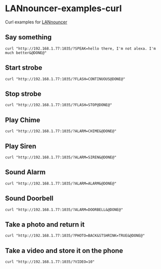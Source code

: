 # LANnouncer-examples-curl

Curl examples for [LANnouncer](https://play.google.com/store/apps/details?id=com.keybounce.lannouncer&hl=en)

## Say something

`curl "http://192.168.1.77:1035/?SPEAK=hello there, I'm not alexa. I'm much better&@DONE@"`

## Start strobe

`curl "http://192.168.1.77:1035/?FLASH=CONTINUOUS@DONE@"`

## Stop strobe

`curl "http://192.168.1.77:1035/?FLASH=STOP@DONE@"`

## Play Chime

`curl "http://192.168.1.77:1035/?ALARM=CHIME&@DONE@"`

## Play Siren

`curl "http://192.168.1.77:1035/?ALARM=SIREN&@DONE@"`

## Sound Alarm

`curl "http://192.168.1.77:1035/?ALARM=ALARM&@DONE@"`

## Sound Doorbell

`curl "http://192.168.1.77:1035/?ALARM=DOORBELL&@DONE@"`

## Take a photo and return it

`curl "http://192.168.1.77:1035/?PHOTO=BACK&STSHRINK=TRUE&@DONE@"`

## Take a video and store it on the phone

`curl "http://192.168.1.77:1035/?VIDEO=10"`
